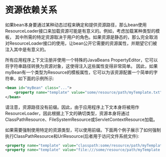 # 资源依赖关系
如果bean本身要通过某种动态过程来确定和提供资源路径，那么bean使用ResourceLoader接口来加载资源可能是有意义的。例如，考虑加载某种类型的模板，
其中所需的特定资源取决于用户的角色。如果资源是静态的，那么完全取消对ResourceLoader接口的使用，让bean公开它需要的资源属性，并期望它们被注入其中是有意义的。 

所有应用程序上下文注册并使用一个特殊的JavaBeans PropertyEditor，它可以将字符串路径转换为资源对象，这使得注入这些属性变得非常简单。
因此，如果myBean有一个类型为Resource的模板属性，它可以为该资源配置一个简单的字符串，如下面的示例所示:
```xml
<bean id="myBean" class="...">
    <property name="template" value="some/resource/path/myTemplate.txt"/>
</bean>
```
请注意，资源路径没有前缀。因此，由于应用程序上下文本身将被用作ResourceLoader，因此根据上下文的确切类型，资源本身将通过ClassPathResource、FileSystemResource或ServletContextResource加载。

如果需要强制使用特定的资源类型，可以使用前缀。下面两个例子展示了如何强制执行ClassPathResource和UrlResource(后者用于访问文件系统文件):
```xml
<property name="template" value="classpath:some/resource/path/myTemplate.txt">
<property name="template" value="file:///some/resource/path/myTemplate.txt"/>

```